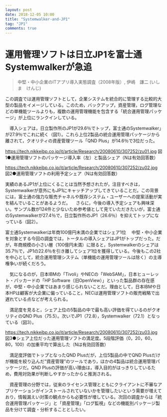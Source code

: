 ```yaml
---
layout: post
date: 2018-12-05 10:00
title: "Systemwalker-and-JP1"
tag: "JP1"
comments: true
---
```


# 運用管理ソフトは日立JP1を富士通Systemwalkerが急追
> 中堅・中小企業のITアプリ導入実態調査（2008年版）, 伊嶋　謙二 (いしま　けんじ)

この調査では運用管理ソフトとして，企業システムを統合的に管理する比較的大型の製品をイメージしている。このため，バックアップ，資産管理，ログ管理などの単機能ツールよりも，複数の運用管理機能を包含する「統合運用管理パッケージ」が上位にランクインしている。

　導入シェアは，日立製作所のJP1が29.6％でトップ，富士通のSystemwalker」が27.9％でこれに続く（図1）。これら上位2製品の統合運用管理パッケージから離されて，クオリティの資産管理ツール「QND Plus」が14.6％で3位だった。

https://tech.nikkeibp.co.jp/it/article/Research/20080610/307252/zu01.jpg
図1●運用管理ソフトのパッケージ導入率（左）と製品シェア（Nは有効回答数）

https://tech.nikkeibp.co.jp/it/article/Research/20080610/307252/zu02.jpg
図2●運用管理ソフトの利用予定シェア（Nは有効回答数）

実績のあるJP1が上位にくることは当然予想されたが，注目すべきは，Systemwalkerが意外にもJP1にキャッチアップしてきていることだ。この背景には，富士通の強力な販売チャネルや既存システム・ユーザーへの提案活動が実を結んでいることがあるようだ。
　さらに，今後の導入予定シェアも興味深い。サンプル数が124件と少ないため参考値として見ていただきたいが，富士通のSystemwalkerが27.4％で，日立製作所のJP1（26.6％）を抑えてトップになっている（図2）。 

富士通Systemwalkerは年商100億円未満の企業ではシェア1位
　中堅・中小企業を対象とする今回の調査では，トータルの導入シェアはJP1がトップだった。だが，年商規模の小さい層（100億円未満）に限ると，Systemwalkerのシェアは35.7％で，JP1の22.6％を引き離してシェア1位を獲得している。今後もこの2社を中心として，統合運用管理システム（単機能の運用管理ツールは除く）の主導権争いが続くだろう。

　気になるのが，日本IBMの「Tivoli」やNECの「WebSAM」，日本ヒューレット・パッカードの「HP Software（旧OpenView）」といった製品群の存在感が，中堅・中小企業ではあまり感じられないことだ。理由として，日本IBMや日本HPは顧客が大企業に偏っていること，NECは運用管理ソフトの販売戦略で出遅れている点などが考えられる。

　満足度を見ると，シェア上位の5製品の中で最も高い評価を得ているのがクオリティのQND Plus（75.5）。次いでJP1（72.8），Systemwalker（72.1）となっている（図3）。

https://tech.nikkeibp.co.jp/it/article/Research/20080610/307252/zu03.jpg
図3●シェア上位だった運用管理ソフトの満足度。5段階評価（0，20，60，80，100）の加重平均で算出した（Nは有効回答数）


　満足度評価でトップとなったQND Plusだが，上位5製品の中でQND Plusだけが機能を絞り込んだ“資産管理”のツールであり，ほかの4製品は統合運用管理パッケージだ。QND Plusの評価が高い理由は，導入目的がはっきりしているため，費用対効果が判断しやすかったからと推測される。

　資産管理の分野では，従来のライセンス管理とともにクライアントに不審なアプリケーションがインストールされていないかを管理したいという需要が増えており，情報漏えい対策の観点からも必要性が増している。次回の調査からは「統合運用管理パッケージ」と「資産管理」「ログ監視」などの機能別パッケージ製品を分けて調査・分析することとしたい。
